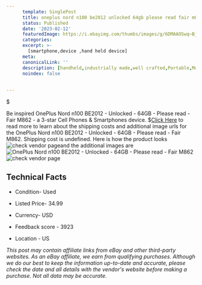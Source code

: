 ```yaml
---
      template: SinglePost
      title: oneplus nord n100 be2012 unlocked 64gb please read fair m862
      status: Published
      date: '2023-02-12'
      featuredImage: https://i.ebayimg.com/thumbs/images/g/6DMAAOSwq~Bj5T4I/s-l225.jpg
      categories: 
      excerpt: >-
        [smartphone,device ,hand held device]
      meta:
      canonicalLink: ''
      description: [handheld,industrially made,well crafted,Portable,Mobile,Compact,Convenient,Lightweight,Maneuverable,Man-portable,Miniature,Carriable,Hand-held,Light,Holdable,Transportable,Mobile device,Pocket-sized,On-the-go,Wireless,Cordless,Compact size,Convenient size, smartphone,device ,hand held device]
      noindex: false
      
        
---
```

$

Be inspired OnePlus Nord n100 BE2012 - Unlocked - 64GB - Please read - Fair  M862 - a 3-star Cell Phones & Smartphones device.
$[Click Here](https://www.ebay.com/itm/225350322204?hash=item3477ed081c%3Ag%3A6DMAAOSwq%7EBj5T4I&mkevt=1&mkcid=1&mkrid=711-53200-19255-0&campid=%253CePNCampaignId%253E&customid=%253CreferenceId%253E&toolid=10049) to read more to learn about the shipping costs and additional image urls for the OnePlus Nord n100 BE2012 - Unlocked - 64GB - Please read - Fair  M862. Shipping cost is undefined. Here is how the product looks ![check vendor page](https://i.ebayimg.com/thumbs/images/g/6DMAAOSwq~Bj5T4I/s-l225.jpg)and the additional images are![OnePlus Nord n100 BE2012 - Unlocked - 64GB - Please read - Fair  M862](https://i.ebayimg.com/images/g/6DMAAOSwq~Bj5T4I/s-l1600.jpg)![check vendor page](https://origin-galleryplus.ebayimg.com/ws/web/225350322204_2_0_1/225x225.jpg,https://origin-galleryplus.ebayimg.com/ws/web/225350322204_3_0_1/225x225.jpg,https://origin-galleryplus.ebayimg.com/ws/web/225350322204_4_0_1/225x225.jpg,https://origin-galleryplus.ebayimg.com/ws/web/225350322204_5_0_1/225x225.jpg,https://origin-galleryplus.ebayimg.com/ws/web/225350322204_6_0_1/225x225.jpg,https://origin-galleryplus.ebayimg.com/ws/web/225350322204_7_0_1/225x225.jpg,https://origin-galleryplus.ebayimg.com/ws/web/225350322204_8_0_1/225x225.jpg)



 ## Technical Facts 



     
      

 - Condition- Used 


      

 - Listed Price- 34.99 


      

 - Currency- USD 


      

 - Feedback score - 3923 


      

 - Location - US 


      
      

 *_This post may contain affiliate links from eBay and other third-party websites. As an eBay affiliate, we earn from qualifying purchases. Although we do our best to keep the information up-to-date and accurate, please check the date and all details with the vendor's website before making a purchase. Not all data may be accurate._*







